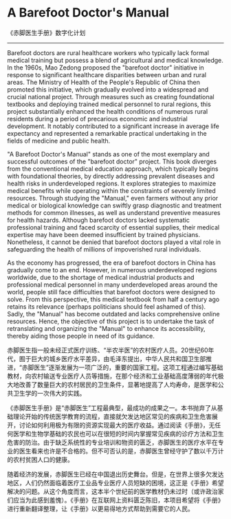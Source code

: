# A Barefoot Doctor's Manual

《赤脚医生手册》数字化计划

---

Barefoot doctors are rural healthcare workers who typically lack formal medical training but possess a blend of agricultural and medical knowledge. In the 1960s, Mao Zedong proposed the "barefoot doctor" initiative in response to significant healthcare disparities between urban and rural areas. The Ministry of Health of the People's Republic of China then promoted this initiative, which gradually evolved into a widespread and crucial national project. Through measures such as creating foundational textbooks and deploying trained medical personnel to rural regions, this project substantially enhanced the health conditions of numerous rural residents during a period of precarious economic and industrial development. It notably contributed to a significant increase in average life expectancy and represented a remarkable practical undertaking in the fields of medicine and public health.

"A Barefoot Doctor's Manual" stands as one of the most exemplary and successful outcomes of the "barefoot doctor" project. This book diverges from the conventional medical education approach, which typically begins with foundational theories, by directly addressing prevalent diseases and health risks in underdeveloped regions. It explores strategies to maximize medical benefits while operating within the constraints of severely limited resources. Through studying the "Manual," even farmers without any prior medical or biological knowledge can swiftly grasp diagnostic and treatment methods for common illnesses, as well as understand preventive measures for health hazards. Although barefoot doctors lacked systematic professional training and faced scarcity of essential supplies, their medical expertise may have been deemed insufficient by trained physicians. Nonetheless, it cannot be denied that barefoot doctors played a vital role in safeguarding the health of millions of impoverished rural individuals.

As the economy has progressed, the era of barefoot doctors in China has gradually come to an end. However, in numerous underdeveloped regions worldwide, due to the shortage of medical industrial products and professional medical personnel in many underdeveloped areas around the world, people still face difficulties that barefoot doctors were designed to solve. From this perspective, this medical textbook from half a century ago retains its relevance (perhaps politicians should feel ashamed of this). Sadly, the "Manual" has become outdated and lacks comprehensive online resources. Hence, the objective of this project is to undertake the task of retranslating and organizing the "Manual" to enhance its accessibility, thereby aiding those people in need of its guidance.

赤脚医生指一般未经正式医疗训练、“半农半医”的农村医疗人员。20世纪60年代，囿于巨大的城乡医疗水平差异，由毛泽东提出，中华人民共和国卫生部推进，“赤脚医生”逐渐发展为一项广泛的，重要的国家工程。这项工程通过编写基础教材，向农村输送专业医疗人员等措施，在那个经济和工业基础高度薄弱的年代极大地改善了数量巨大的农村居民的卫生条件，显著地提高了人均寿命，是医学和公共卫生学的一次伟大的实践。

《赤脚医生手册》是“赤脚医生”工程最典型，最成功的成果之一。本书抛弃了从基础理论开始的传统医学教育的流程，直接就欠发达地区常见的疾病和卫生危害展开，讨论如何利用极为有限的资源实现最大的医疗收益。通过阅读《手册》，无任何医学和生物学基础的农民也可以在很短的时间内掌握常见疾病的诊疗方法和卫生危害的防治。由于缺乏系统性的专业培训和物资的匮乏，赤脚医生的医疗水平在专业的医生看来也许是不合格的。但不可否认的是，赤脚医生曾经守护了数以千万计的农村贫困人口的健康。

随着经济的发展，赤脚医生已经在中国退出历史舞台。但是，在世界上很多欠发达地区，人们仍然面临着医疗工业品专业医疗人员短缺的困境，这正是《手册》希望解决的问题。从这个角度而言，这本半个世纪前的医学教材仍未过时（或许政治家们应当为此感到羞愧）。《手册》在互联网上资料匮乏陈旧，本项目希望将《手册》进行重新翻译整理，让《手册》以更易得地方式帮助到需要它的人民。  